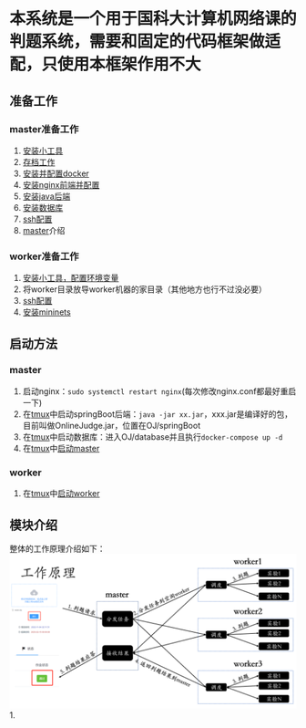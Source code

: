 # 本系统是一个用于国科大计算机网络课的判题系统，需要和固定的代码框架做适配，只使用本框架作用不大

## 准备工作
### master准备工作
1. [安装小工具](./Readme/other.md)
2. [存档工作](./Readme/archive.md)
4. [安装并配置docker](./Readme/docker.md)
5. [安装nginx前端并配置](./Readme/nginx.md)
6. [安装java后端](./Readme/springBoot.md)
7. [安装数据库](./Readme/database.md)
8. [ssh配置](./Readme/ssh.md)
9. [master](./Readme/master.md)介绍

### worker准备工作
1. [安装小工具，配置环境变量](./Readme/other.md)
2. 将worker目录放导worker机器的家目录（其他地方也行不过没必要）
3. [ssh配置](./Readme/ssh.md)
4. [安装mininets](./Readme/mininet.md)

## 启动方法
### master
1. 启动nginx：`sudo systemctl restart nginx`(每次修改nginx.conf都最好重启一下)
2. 在[tmux](./Readme/tmux.md)中启动springBoot后端：`java -jar xx.jar`，xxx.jar是编译好的包，目前叫做OnlineJudge.jar，位置在OJ/springBoot
3. 在[tmux](./Readme/tmux.md)中启动数据库：进入OJ/database并且执行`docker-compose up -d`
4. 在[tmux](./Readme/tmux.md)中[启动master](./Readme/master.md)

### worker
1. 在[tmux](./Readme/tmux.md)中[启动worker](./Readme/worker.md)

## 模块介绍
整体的工作原理介绍如下：
![工作原理](./Readme/image/工作原理.png)
1. 